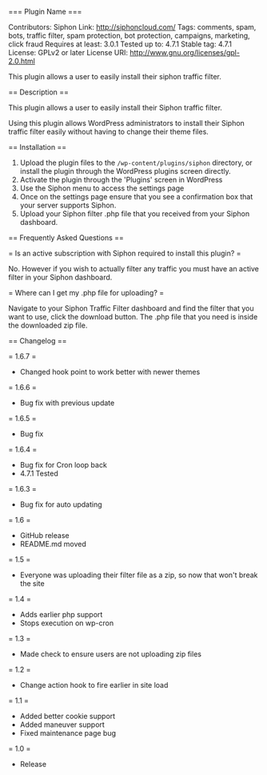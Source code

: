 === Plugin Name ===

Contributors: Siphon
Link: http://siphoncloud.com/
Tags: comments, spam, bots, traffic filter, spam protection, bot protection, campaigns, marketing, click fraud
Requires at least: 3.0.1
Tested up to: 4.7.1
Stable tag: 4.7.1
License: GPLv2 or later
License URI: http://www.gnu.org/licenses/gpl-2.0.html

This plugin allows a user to easily install their siphon traffic filter.


== Description ==

This plugin allows a user to easily install their Siphon traffic filter.

Using this plugin allows WordPress administrators to install their Siphon traffic filter easily without having to change
their theme files.


== Installation ==

1. Upload the plugin files to the `/wp-content/plugins/siphon` directory, or install the plugin through the WordPress plugins screen directly.
2. Activate the plugin through the 'Plugins' screen in WordPress
3. Use the Siphon menu to access the settings page
4. Once on the settings page ensure that you see a confirmation box that your server supports Siphon.
5. Upload your Siphon filter .php file that you received from your Siphon dashboard.


== Frequently Asked Questions ==

= Is an active subscription with Siphon required to install this plugin? =

No. However if you wish to actually filter any traffic you must have an active filter in your Siphon dashboard.

= Where can I get my .php file for uploading? =

Navigate to your Siphon Traffic Filter dashboard and find the filter that you want to use, click the download button.
The .php file that you need is inside the downloaded zip file.

== Changelog ==

= 1.6.7 =
* Changed hook point to work better with newer themes

= 1.6.6 =
* Bug fix with previous update

= 1.6.5 =
* Bug fix

= 1.6.4 =
* Bug fix for Cron loop back
* 4.7.1 Tested

= 1.6.3 =
* Bug fix for auto updating

= 1.6 =
* GitHub release
* README.md moved

= 1.5 =
* Everyone was uploading their filter file as a zip, so now that won't break the site

= 1.4 =
* Adds earlier php support
* Stops execution on wp-cron

= 1.3 =
* Made check to ensure users are not uploading zip files

= 1.2 =
* Change action hook to fire earlier in site load

= 1.1 =
* Added better cookie support
* Added maneuver support
* Fixed maintenance page bug

= 1.0 =
* Release